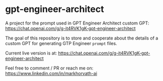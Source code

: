 # gpt-engineer-architect
A project for the prompt used in GPT Engineer Architect custom GPT: https://chat.openai.com/g/g-it4RVK1gK-gpt-engineer-architect

The goal of this repository is to store and cooperate about the details of a custom GPT for generating GTP Engineer `prompt` files.

Current live version is at:
https://chat.openai.com/g/g-it4RVK1gK-gpt-engineer-architect

Feel free to comment / PR or reach me on:
https://www.linkedin.com/in/markhorvath-ai
